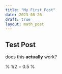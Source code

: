 ```yaml
---
title: "My First Post"
date: 2023-08-26
draft: true
layout: math_post
---
```

## Test Post

does this **actually** work?

% 1/2 = 0.5 %